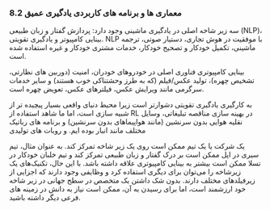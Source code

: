 ### 8.2 معماری ها و برنامه های کاربردی یادگیری عمیق

سه زیر شاخه اصلی در یادگیری ماشینی وجود دارد: پردازش گفتار و زبان طبیعی (NLP)، بینایی کامپیوتر و یادگیری تقویتی. NLP با موفقیت در هوش تجاری، دستیار صوتی، ترجمه ماشینی، تکمیل خودکار و تصحیح خودکار، خدمات مشتری خودکار و غیره استفاده شده است.

بینایی کامپیوتری فناوری اصلی در خودروهای خودران، امنیت (دوربین های نظارتی، تشخیص چهره)، تولید عکس/فیلم (که به طرز وحشتناکی خوب هستند) و سایر خدمات سرگرمی مانند ویرایش عکس، فیلترهای عکس، تعویض چهره است.

به کارگیری یادگیری تقویتی دشوارتر است زیرا محیط دنیای واقعی بسیار پیچیده تر از شبیه سازی است، اما ما شاهد استفاده از RL در بهینه سازی مناقصه تبلیغاتی، وسایل نقلیه هوایی بدون سرنشین (مانند هواپیماهای بدون سرنشین) و برنامه های رباتیک مختلف مانند انبار بوده ایم. و روبات های تولیدی

یک شرکت یا یک تیم ممکن است روی یک زیر شاخه تمرکز کند. به عنوان مثال، تیم سیری در اپل ممکن است بر درک گفتار و زبان طبیعی تمرکز کند و تیم خلبان خودکار در تسلا ممکن است بیشتر به بینایی کامپیوتری علاقه داشته باشد. با این حال، تکنیک‌های یک زیرشاخه را می‌توان برای دیگری استفاده کرد و وظایفی وجود دارند که اجزایی از زیرفیلدهای مختلف دارند. بدون شک داشتن یک متخصص در سطح جهانی در زیر شاخه خود ارزشمند است، اما برای رسیدن به آن، ممکن است نیاز به دانش در زمینه های فرعی دیگر داشته باشید.